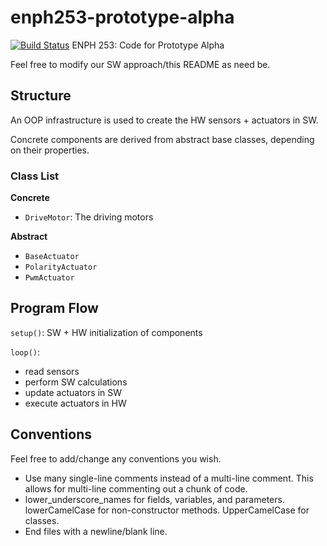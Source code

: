 # enph253-prototype-alpha
[![Build Status](https://travis-ci.com/jwu277/enph253-prototype-alpha.svg?token=GxxSjGqNnwfCvuxigwZq&branch=master)](https://travis-ci.com/jwu277/enph253-prototype-alpha)
ENPH 253: Code for Prototype Alpha

Feel free to modify our SW approach/this README as need be.

## Structure
An OOP infrastructure is used to create the HW sensors + actuators in SW.

Concrete components are derived from abstract base classes, depending on their properties.

### Class List
**Concrete**
- `DriveMotor`: The driving motors

**Abstract**
- `BaseActuator`
- `PolarityActuator`
- `PwmActuator`

## Program Flow
`setup()`: SW + HW initialization of components

`loop()`:
- read sensors
- perform SW calculations
- update actuators in SW
- execute actuators in HW

## Conventions
Feel free to add/change any conventions you wish.
* Use many single-line comments instead of a multi-line comment. This allows for multi-line commenting out a chunk of code.
* lower_underscore_names for fields, variables, and parameters. lowerCamelCase for non-constructor methods. UpperCamelCase for classes.
* End files with a newline/blank line.
